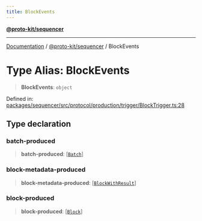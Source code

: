 ```yaml
---
title: BlockEvents
---
```


[**@proto-kit/sequencer**](../README.md)

***

[Documentation](../../../README.md) / [@proto-kit/sequencer](../README.md) / BlockEvents

# Type Alias: BlockEvents

> **BlockEvents**: `object`

Defined in: [packages/sequencer/src/protocol/production/trigger/BlockTrigger.ts:28](https://github.com/proto-kit/framework/blob/4d6b3b6da51b3edee0fbf25ce72c1f59ec61e891/packages/sequencer/src/protocol/production/trigger/BlockTrigger.ts#L28)

## Type declaration

### batch-produced

> **batch-produced**: \[[`Batch`](../interfaces/Batch.md)\]

### block-metadata-produced

> **block-metadata-produced**: \[[`BlockWithResult`](../interfaces/BlockWithResult.md)\]

### block-produced

> **block-produced**: \[[`Block`](../interfaces/Block.md)\]
